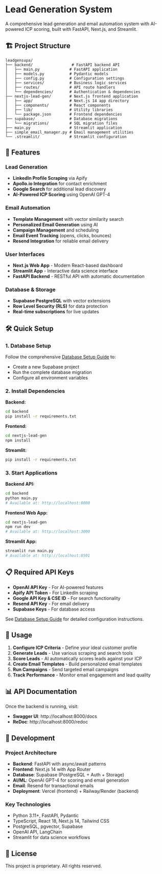 # Lead Generation System

A comprehensive lead generation and email automation system with AI-powered ICP scoring, built with FastAPI, Next.js, and Streamlit.

## 🏗️ Project Structure

```
leadgensupa/
├── backend/                 # FastAPI backend API
│   ├── main.py             # FastAPI application
│   ├── models.py           # Pydantic models
│   ├── config.py           # Configuration settings
│   ├── services/           # Business logic services
│   ├── routes/             # API route handlers
│   └── dependencies/       # Authentication & dependencies
├── nextjs-lead-gen/        # Next.js frontend application
│   ├── app/                # Next.js 14 app directory
│   ├── components/         # React components
│   ├── lib/                # Utility libraries
│   └── package.json        # Frontend dependencies
├── supabase/               # Database migrations
│   └── migrations/         # SQL migration files
├── main.py                 # Streamlit application
├── simple_email_manager.py # Email management utilities
└── .streamlit/             # Streamlit configuration
```

## 🚀 Features

### Lead Generation
- **LinkedIn Profile Scraping** via Apify
- **Apollo.io Integration** for contact enrichment
- **Google Search** for additional lead discovery
- **AI-Powered ICP Scoring** using OpenAI GPT-4

### Email Automation
- **Template Management** with vector similarity search
- **Personalized Email Generation** using AI
- **Campaign Management** and scheduling
- **Email Event Tracking** (opens, clicks, bounces)
- **Resend Integration** for reliable email delivery

### User Interfaces
- **Next.js Web App** - Modern React-based dashboard
- **Streamlit App** - Interactive data science interface
- **FastAPI Backend** - RESTful API with automatic documentation

### Database & Storage
- **Supabase PostgreSQL** with vector extensions
- **Row Level Security (RLS)** for data protection
- **Real-time subscriptions** for live updates

## 🛠️ Quick Setup

### 1. Database Setup
Follow the comprehensive [Database Setup Guide](./DATABASE_SETUP_GUIDE.md) to:
- Create a new Supabase project
- Run the complete database migration
- Configure all environment variables

### 2. Install Dependencies

**Backend:**
```bash
cd backend
pip install -r requirements.txt
```

**Frontend:**
```bash
cd nextjs-lead-gen
npm install
```

**Streamlit:**
```bash
pip install -r requirements.txt
```

### 3. Start Applications

**Backend API:**
```bash
cd backend
python main.py
# Available at: http://localhost:8000
```

**Frontend Web App:**
```bash
cd nextjs-lead-gen
npm run dev
# Available at: http://localhost:3000
```

**Streamlit App:**
```bash
streamlit run main.py
# Available at: http://localhost:8501
```

## 📋 Required API Keys

- **OpenAI API Key** - For AI-powered features
- **Apify API Token** - For LinkedIn scraping
- **Google API Key & CSE ID** - For search functionality
- **Resend API Key** - For email delivery
- **Supabase Keys** - For database access

See [Database Setup Guide](./DATABASE_SETUP_GUIDE.md) for detailed configuration instructions.

## 🎯 Usage

1. **Configure ICP Criteria** - Define your ideal customer profile
2. **Generate Leads** - Use various scraping and search tools
3. **Score Leads** - AI automatically scores leads against your ICP
4. **Create Email Templates** - Build personalized email templates
5. **Run Campaigns** - Send targeted email campaigns
6. **Track Performance** - Monitor email engagement and lead quality

## 📊 API Documentation

Once the backend is running, visit:
- **Swagger UI**: http://localhost:8000/docs
- **ReDoc**: http://localhost:8000/redoc

## 🔧 Development

### Project Architecture
- **Backend**: FastAPI with async/await patterns
- **Frontend**: Next.js 14 with App Router
- **Database**: Supabase (PostgreSQL + Auth + Storage)
- **AI/ML**: OpenAI GPT-4 for scoring and email generation
- **Email**: Resend for transactional emails
- **Deployment**: Vercel (frontend) + Railway/Render (backend)

### Key Technologies
- Python 3.11+, FastAPI, Pydantic
- TypeScript, React 18, Next.js 14, Tailwind CSS
- PostgreSQL, pgvector, Supabase
- OpenAI API, LangChain
- Streamlit for data science workflows

## 📝 License

This project is proprietary. All rights reserved.